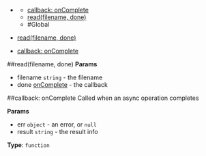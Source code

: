 * [](#undefined)
  * [callback: onComplete](#onComplete)
  * [read(filename, done)](#read)
  * [](#package_undefined)
#Global

* [read(filename, done)](#read)
* [callback: onComplete](#onComplete)

<a name="read"></a>
##read(filename, done)
**Params**

- filename `string` - the filename
- done [onComplete](#onComplete) - the callback

<a name="onComplete"></a>
##callback: onComplete
Called when an async operation completes

**Params**

- err `object` - an error, or `null`
- result `string` - the result info

**Type**: `function`  
